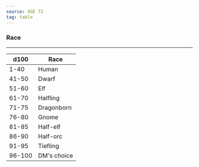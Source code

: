 ```yaml
---
source: XGE 72
tag: table
---
```


### Race
---
|d100|Race|
|----|------------|
|1-40|Human|
|41-50|Dwarf|
|51-60|Elf|
|61-70|Halfling|
|71-75|Dragonborn|
|76-80|Gnome|
|81-85|Half-elf|
|86-90|Half-orc|
|91-95|Tiefling|
|96-100|DM's choice|
